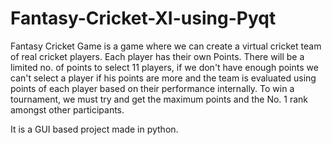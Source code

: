 # Fantasy-Cricket-XI-using-Pyqt

Fantasy Cricket Game is a game where we can create a virtual cricket team of real cricket players. Each player has their own Points. There will be a limited no. of points to select 11 players, if we don't have enough points we can't select a player if his points are more and the team is evaluated using points of each player based on their performance internally. To win a tournament, we must try and get the maximum points and the No. 1 rank amongst other participants.

It is a GUI based project made in python.

